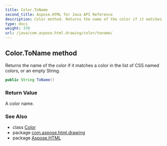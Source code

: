 ```yaml
---
title: Color.ToName
second_title: Aspose.HTML for Java API Reference
description: Color method. Returns the name of the color if it matches a color in the list of CSS named colors or an empty String
type: docs
weight: 370
url: /java/com.aspose.html.drawing/color/toname/
---
```

## Color.ToName method

Returns the name of the color if it matches a color in the list of CSS named colors, or an empty String.

```java
public String ToName()
```

### Return Value

A color name.

### See Also

* class [Color](../)
* package [com.aspose.html.drawing](../../color/)
* package [Aspose.HTML](../../../)

